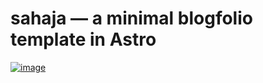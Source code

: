 # sahaja — a minimal blogfolio template in Astro
<a href="https://sahaja.bad.al" target="_blank">![image](https://github.com/TheBlapse/sahaja/assets/76247922/b9d058c5-e42c-4d0d-9417-ea29ef2332e9)
</a>

